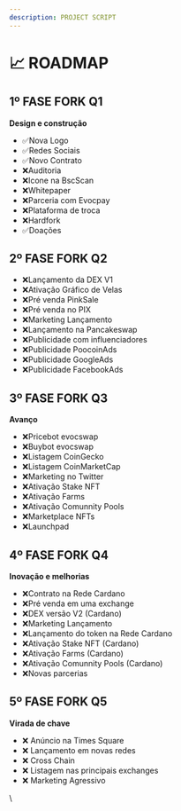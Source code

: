 ```yaml
---
description: PROJECT SCRIPT
---
```


# 📈 ROADMAP

## 1º FASE FORK Q1&#x20;

**Design e construção**&#x20;

* ✅Nova Logo
* ✅Redes Sociais
* ✅Novo Contrato
* ❌Auditoria
* ❌Icone na BscScan
* ❌Whitepaper
* ❌Parceria com Evocpay
* ❌Plataforma de troca
* ❌Hardfork
* ✅Doações

## **2**º FASE FORK Q2&#x20;

* ❌Lançamento da DEX V1
* ❌Ativação Gráfico de Velas
* ❌Pré venda PinkSale
* ❌Pré venda no PIX
* ❌Marketing Lançamento
* ❌Lançamento na Pancakeswap
* ❌Publicidade com influenciadores
* ❌Publicidade PoocoinAds
* ❌Publicidade GoogleAds
* ❌Publicidade FacebookAds

## 3º FASE FORK Q3

**Avanço**

* ❌Pricebot evocswap
* ❌Buybot evocswap
* ❌Listagem CoinGecko
* ❌Listagem CoinMarketCap
* ❌Marketing no Twitter
* ❌Ativação Stake NFT
* ❌Ativação Farms
* ❌Ativação Comunnity Pools
* ❌Marketplace NFTs
* ❌Launchpad

## 4º FASE FORK Q4

**Inovação e melhorias**

* ❌Contrato na Rede Cardano
* ❌Pré venda em uma exchange
* ❌DEX versão V2 (Cardano)
* ❌Marketing Lançamento
* ❌Lançamento do token na Rede Cardano
* ❌Ativação Stake NFT (Cardano)
* ❌Ativação Farms (Cardano)
* ❌Ativação Comunnity Pools (Cardano)
* ❌Novas parcerias

## 5º FASE FORK Q5

**Virada de chave**

* ❌ Anúncio na Times Square&#x20;
* ❌ Lançamento em novas redes
* ❌ Cross Chain
* ❌ Listagem nas principais exchanges
* ❌ Marketing Agressivo

\

